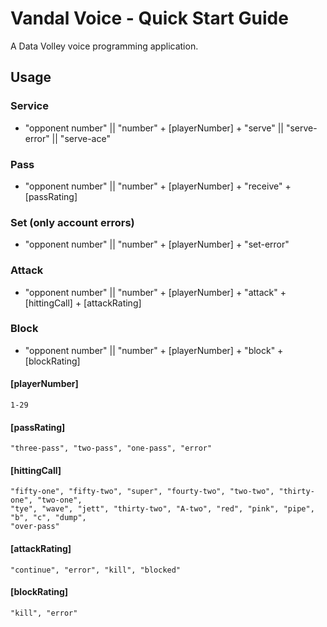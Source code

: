 # Vandal Voice - Quick Start Guide
A Data Volley voice programming application.

## Usage
### Service
* "opponent number" || "number"  +  [playerNumber]  +  "serve" || "serve-error" || "serve-ace"
### Pass
* "opponent number" || "number"  +  [playerNumber]  +  "receive" + [passRating]
### Set (only account errors)
* "opponent number" || "number"  +  [playerNumber]  +  "set-error"
### Attack
* "opponent number" || "number"  +  [playerNumber]  +  "attack" + [hittingCall] + [attackRating]
### Block
* "opponent number" || "number"  +  [playerNumber]  +  "block" + [blockRating]


#### [playerNumber]
	1-29

#### [passRating]
	"three-pass", "two-pass", "one-pass", "error"

#### [hittingCall]
	"fifty-one", "fifty-two", "super", "fourty-two", "two-two", "thirty-one", "two-one", 
    "tye", "wave", "jett", "thirty-two", "A-two", "red", "pink", "pipe", "b", "c", "dump", 
    "over-pass"

#### [attackRating]
	"continue", "error", "kill", "blocked"

#### [blockRating]
	"kill", "error"